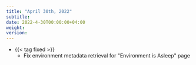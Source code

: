 ```yaml
---
title: "April 30th, 2022"
subtitle:
date: 2022-4-30T00:00:00+04:00
weight:
version:
---
```


- {{< tag fixed >}}
  - Fix environment metadata retrieval for "Environment is Asleep" page
